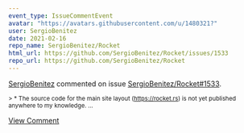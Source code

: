 ```yaml
---
event_type: IssueCommentEvent
avatar: "https://avatars.githubusercontent.com/u/1480321?"
user: SergioBenitez
date: 2021-02-16
repo_name: SergioBenitez/Rocket
html_url: https://github.com/SergioBenitez/Rocket/issues/1533
repo_url: https://github.com/SergioBenitez/Rocket
---
```


<a href='https://github.com/SergioBenitez' target='_blank'>SergioBenitez</a> commented on issue <a href='https://github.com/SergioBenitez/Rocket/issues/1533' target='_blank'>SergioBenitez/Rocket#1533</a>.

<small>> * The source code for the main site layout (https://rocket.rs) is not yet published anywhere to my knowledge....</small>

<a href='https://github.com/SergioBenitez/Rocket/issues/1533' target='_blank'>View Comment</a>